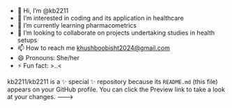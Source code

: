 - 👋 Hi, I’m @kb2211
- 👀 I’m interested in coding and its application in healthcare
- 🌱 I’m currently learning pharmacometrics
- 💞️ I’m looking to collaborate on projects undertaking studies in health setups
- 📫 How to reach me khushboobisht2024@gmail.com
- 😄 Pronouns: She/her
- ⚡ Fun fact: >..<
  
kb2211/kb2211 is a ✨ special ✨ repository because its `README.md` (this file) appears on your GitHub profile.
You can click the Preview link to take a look at your changes.
--->

